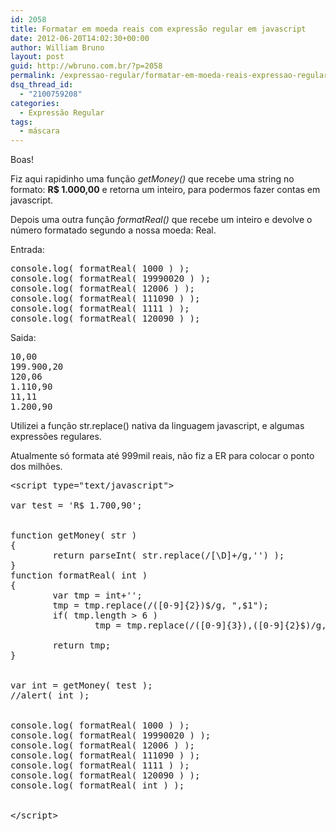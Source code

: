 ```yaml
---
id: 2058
title: Formatar em moeda reais com expressão regular em javascript
date: 2012-06-20T14:02:30+00:00
author: William Bruno
layout: post
guid: http://wbruno.com.br/?p=2058
permalink: /expressao-regular/formatar-em-moeda-reais-expressao-regular-em-javascript/
dsq_thread_id:
  - "2100759208"
categories:
  - Expressão Regular
tags:
  - máscara
---
```

Boas!
  
Fiz aqui rapidinho uma função <var>getMoney()</var> que recebe uma string no formato: **R$ 1.000,00** e retorna um inteiro, para podermos fazer contas em javascript.
  
Depois uma outra função <var>formatReal()</var> que recebe um inteiro e devolve o número formatado segundo a nossa moeda: Real.

Entrada:

<pre name="code" class="javascript">console.log( formatReal( 1000 ) );
console.log( formatReal( 19990020 ) );
console.log( formatReal( 12006 ) );
console.log( formatReal( 111090 ) );
console.log( formatReal( 1111 ) );
console.log( formatReal( 120090 ) );
</pre>

Saida:

<pre name="code" class="javascript">10,00
199.900,20
120,06
1.110,90
11,11
1.200,90
</pre>

Utilizei a função str.replace() nativa da linguagem javascript, e algumas expressões regulares.
  
Atualmente só formata até 999mil reais, não fiz a ER para colocar o ponto dos milhões.

<pre name="code" class="javascript">&lt;script type="text/javascript">

var test = 'R$ 1.700,90';


function getMoney( str )
{
        return parseInt( str.replace(/[\D]+/g,'') );
}
function formatReal( int )
{
        var tmp = int+'';
        tmp = tmp.replace(/([0-9]{2})$/g, ",$1");
        if( tmp.length > 6 )
                tmp = tmp.replace(/([0-9]{3}),([0-9]{2}$)/g, ".$1,$2");

        return tmp;
}


var int = getMoney( test );
//alert( int );


console.log( formatReal( 1000 ) );
console.log( formatReal( 19990020 ) );
console.log( formatReal( 12006 ) );
console.log( formatReal( 111090 ) );
console.log( formatReal( 1111 ) );
console.log( formatReal( 120090 ) );
console.log( formatReal( int ) );


&lt;/script>
</pre>